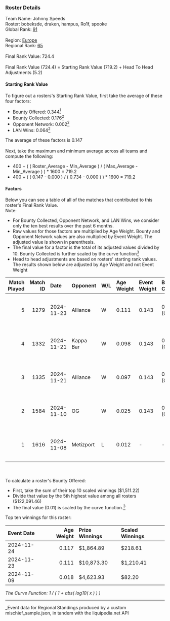 ### Roster Details<br />
Team Name: Johnny Speeds<br />
Roster: bobeksde, draken, hampus, Ro1f, spooke<br />
Global Rank: [91](../../standings_global_2025_05_05.md)<br />
<br />
Region: [Europe]( ../../standings_europe_2025_05_05.md)<br />
Regional Rank: [65]( ../../standings_europe_2025_05_05.md)<br />
<br />
Final Rank Value:  724.4<br />
<br />
Final Rank Value (724.4) = Starting Rank Value (719.2) + Head To Head Adjustments (5.2)<br />

#### Starting Rank Value<br />
To figure out a rosters's Starting Rank Value, first take the average of these four factors:<br />
- Bounty Offered: 0.344[<sup>1</sup>](#table2)
- Bounty Collected: 0.176[<sup>2</sup>](#table1)
- Opponent Network: 0.002[<sup>2</sup>](#table1)
- LAN Wins: 0.064[<sup>2</sup>](#table1)

The average of these factors is 0.147<br />
<br />
Next, take the maximum and minimum average across all teams and compute the following:<br />
- 400 + ( ( Roster_Average - Min_Average ) / ( Max_Average - Min_Average ) ) * 1600 = 719.2
- 400 + ( ( 0.147 - 0.000 ) / ( 0.734 - 0.000 ) ) * 1600 = 719.2


#### Factors<br />
Below you can see a table of all of the matches that contributed to this roster's Final Rank Value.<br />
Note:<br />

- For Bounty Collected, Opponent Network, and LAN Wins, we consider only the ten best results over the past 6 months.
- Raw values for those factors are multiplied by Age Weight. Bounty and Opponent Network values are also multiplied by Event Weight. The adjusted value is shown in parenthesis.
- The final value for a factor is the total of its adjusted values divided by 10. Bounty Collected is further scaled by the curve function[<sup>3</sup>](#curveFunction)
- Head to head adjustments are based on rosters' starting rank values. The results shown below are adjusted by Age Weight and not Event Weight
<span id="table1"></span><br />


| Match Played | Match ID | Date       | Opponent  | W/L | Age Weight | Event Weight | Bounty Collected | Opponent Network | LAN Wins  | H2H Adj. | Roster                                 |
| -: | -: | :- | :- | :- | :- | :- | :- | :- | :- | -: | :- |
|            5 |     1279 | 2024-11-23 | Alliance  | W   | 0.111      | 0.143        | 0.006 (0.000)    | 0.572 (0.009)    | 1 (0.111) |     2.00 | bobeksde, draken, hampus, Ro1f, spooke |
|            4 |     1332 | 2024-11-21 | Kappa Bar | W   | 0.098      | 0.143        | 0.003 (0.000)    | 0.018 (0.000)    | 1 (0.098) |     1.27 | bobeksde, draken, hampus, Ro1f, spooke |
|            3 |     1335 | 2024-11-21 | Alliance  | W   | 0.097      | 0.143        | 0.006 (0.000)    | 0.572 (0.008)    | 1 (0.097) |     1.76 | bobeksde, draken, hampus, Ro1f, spooke |
|            2 |     1584 | 2024-11-10 | OG        | W   | 0.025      | 0.143        | 0.000 (0.000)    | 1.000 (0.004)    | 0 (0.000) |     0.35 | bobeksde, draken, hampus, Ro1f, spooke |
|            1 |     1616 | 2024-11-08 | Metizport | L   | 0.012      | -            | -                | -                | -         |    -0.15 | bobeksde, draken, hampus, Ro1f, spooke |

<br />
<span id="table2"></span><br />
To calculate a roster's Bounty Offered:<br />

- First, take the sum of their top 10 scaled winnings ($1,511.22)
- Divide that value by the 5th highest value among all rosters ($122,091.46)
- The final value (0.01) is scaled by the curve function.[<sup>3</sup>](#curveFunction)

Top ten winnings for this roster:<br />

| Event Date | Age Weight | Prize Winnings | Scaled Winnings |
| :- | -: | :- | :- |
| 2024-11-24 |      0.117 | $1,864.89      | $218.61         |
| 2024-11-23 |      0.111 | $10,873.30     | $1,210.41       |
| 2024-11-09 |      0.018 | $4,623.93      | $82.20          |


<span id="curveFunction"></span>_The Curve Function: 1 / ( 1 + abs( log10( x ) ) )_<br />

---
_Event data for Regional Standings produced by a custom mischief_sample.json, in tandem with the liquipedia.net API<br />
